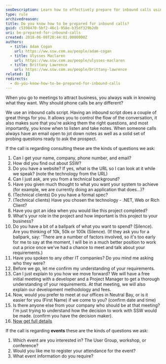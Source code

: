 ```yaml
---
seoDescription: Learn how to effectively prepare for inbound calls using our proven script and question strategy.
type: rule
archivedreason:
title: Do you know how to be prepared for inbound calls?
guid: c5398470-5bf2-46c1-958e-b35df329b2db
uri: be-prepared-for-inbound-calls
created: 2018-06-08T20:44:01.0000000Z
authors:
  - title: Adam Cogan
    url: https://ww.ssw.com.au/people/adam-cogan
  - title: Ulysses Maclaren
    url: https://ww.ssw.com.au/people/ulysses-maclaren
  - title: Brittany Lawrence
    url: https://ww.ssw.com.au/people/brittany-lawrence
related: []
redirects:
  - do-you-know-how-to-be-prepared-for-inbound-calls
---
```


When you go to meetings to attract business, you always walk in knowing what they want. Why should phone calls be any different?

We use an inbound calls script. Having an inbound script does a couple of great things for you. It allows you to control the flow of the conversation, it also makes sure that you're asking them the right questions, and most importantly, you know when to listen and take notes. When someone calls always have an email open to jot down notes as well as a solid set of probing questions ready to ask the prospect.

<!--endintro-->

If the call is regarding consulting these are the kinds of questions we ask:

1. Can I get your name, company, phone number, and email?
2. How did you find out about SSW?
3. Do you have a website? If yes, what is the URL so I can look at it while we speak? (note the technology from the URL)
4. Can I just ask, are you from a technical background?
5. Have you given much thought to what you want your system to achieve (for example, we are currently doing an application that does...)?
6. (Technical clients) Do you have a formal spec?
7. (Technical clients) Have you chosen the technology - .NET, Web or Rich Client?
8. Have you got an idea when you would like this project completed?
9. What's your role in the project and how important is this project to your business?
10. Do you have a bit of a ballpark of what you want to spend? (Silence). Are you thinking of 10k, 50k or 100k (Silence). (If they ask you for a ballpark, say: 'There are a number of factors involved, so it's too early for me to say at the moment, I will be in a much better position to work out a price once we've had a chance to meet and talk about your requirements.)
11. Have you spoken to any other IT companies? Do you mind me asking who they were?
12. Before we go, let me confirm my understanding of your requirements.
13. Can I just explain to you how we move forward? We will have a free initial meeting with a developer and a Project Manager to get a thorough understanding of your requirements. At that meeting, we will also explain our development methodology and fees.
14. Now, would you prefer to meet at our offices in Neutral Bay, or is it easier for you (First Name) if we come to you? (confirm date and time)
15. Is there anyone else from your company who should be at that meeting? I'm just trying to understand how the decision to work with SSW would be made. (confirm you have the decision maker).
16. [Now get full details](/always-get-your-prospects-full-contact-details)

If the call is regarding **events** these are the kinds of questions we ask:

1. Which event are you interested in? The User Group, workshop, or conference?
2. Would you like me to register your attendance for the event?
3. What event information do you require?
